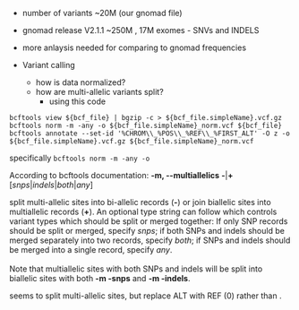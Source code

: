 - number of variants ~20M (our gnomad file)
- gnomad release V2.1.1  ~250M , 17M exomes - SNVs and INDELS

- more anlaysis needed for comparing to gnomad frequencies

- Variant calling
	- how is data normalized?
	- how are multi-allelic variants split?
		- using this code
```
bcftools view ${bcf_file} | bgzip -c > ${bcf_file.simpleName}.vcf.gz
bcftools norm -m -any -o ${bcf_file.simpleName}_norm.vcf ${bcf_file}
bcftools annotate --set-id '%CHROM\\_%POS\\_%REF\\_%FIRST_ALT' -O z -o ${bcf_file.simpleName}.vcf.gz ${bcf_file.simpleName}_norm.vcf
```

specifically ` bcftools norm -m -any -o `

According to bcftools documentation:
**-m, --multiallelics** **-**|**+**[_snps_|_indels_|_both_|_any_]

split multi-allelic sites into bi-allelic records (**-**) or join biallelic sites into multiallelic records (**+**). An optional type string can follow which controls variant types which should be split or merged together: If only SNP records should be split or merged, specify _snps_; if both SNPs and indels should be merged separately into two records, specify _both_; if SNPs and indels should be merged into a single record, specify _any_.    
   
Note that multiallelic sites with both SNPs and indels will be split into biallelic sites with both **-m -snps** and **-m -indels**.


seems to split multi-allelic sites, but replace ALT with REF (0) rather than .